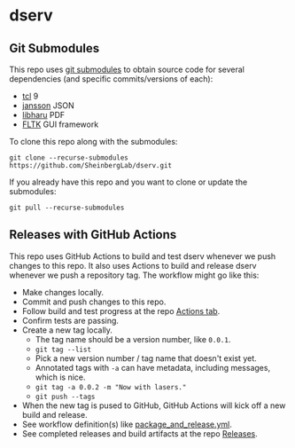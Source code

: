 # dserv

## Git Submodules

This repo uses [git submodules](https://git-scm.com/book/en/v2/Git-Tools-Submodules) to obtain source code for several dependencies (and specific commits/versions of each):
 - [tcl](https://github.com/tcltk/tcl) 9
 - [jansson](https://github.com/akheron/jansson) JSON
 - [libharu](https://github.com/libharu/libharu) PDF
 - [FLTK](https://github.com/fltk/fltk) GUI framework

To clone this repo along with the submodules:

``` 
git clone --recurse-submodules https://github.com/SheinbergLab/dserv.git
```

If you already have this repo and you want to clone or update the submodules:

```
git pull --recurse-submodules
```

## Releases with GitHub Actions

This repo uses GitHub Actions to build and test dserv whenever we push changes to this repo.
It also uses Actions to build and release dserv whenever we push a repository tag.
The workflow might go like this:

 - Make changes locally.
 - Commit and push changes to this repo.
 - Follow build and test progress at the repo [Actions tab](https://github.com/benjamin-heasly/dserv/actions).
 - Confirm tests are passing.
 - Create a new tag locally.
   - The tag name should be a version number, like `0.0.1`.
   - `git tag --list`
   - Pick a new version number / tag name that doesn't exist yet.
   - Annotated tags with `-a` can have metadata, including messages, which is nice.
   - `git tag -a 0.0.2 -m "Now with lasers."`
   - `git push --tags`
 - When the new tag is pused to GitHub, GitHub Actions will kick off a new build and release.
 - See workflow definition(s) like [package_and_release.yml](./.github/workflows/package_and_release.yml).
 - See completed releases and build artifacts at the repo [Releases](https://github.com/benjamin-heasly/dserv/releases).

